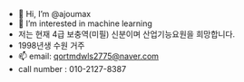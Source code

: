 - 👋 Hi, I’m @ajoumax
- 👀 I’m interested in machine learning
-   저는 현재 4급 보충역(미필) 신분이며 산업기능요원을 희망합니다.
-   1998년생 수원 거주
- 📫 email: qortmdwls2775@naver.com
-    call number : 010-2127-8387

<!---
ajoumax/ajoumax is a ✨ special ✨ repository because its `README.md` (this file) appears on your GitHub profile.
You can click the Preview link to take a look at your changes.
--->
